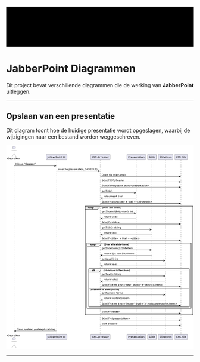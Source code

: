 ![](./JabberPoint.gif)

# JabberPoint Diagrammen

Dit project bevat verschillende diagrammen die de werking van **JabberPoint** uitleggen. 

---

## Opslaan van een presentatie

Dit diagram toont hoe de huidige presentatie wordt opgeslagen, waarbij de wijzigingen naar een bestand worden weggeschreven.

![Opslaan van een presentatie](Diagrammen/sequence/sequence_save.png)

---

